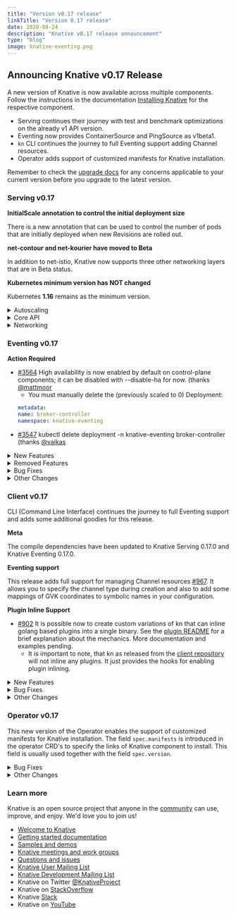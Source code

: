 ```yaml
---
title: "Version v0.17 release"
linkTitle: "Version 0.17 release"
date: 2020-08-24
description: "Knative v0.17 release announcement"
type: "blog"
image: knative-eventing.png
---
```



## Announcing Knative v0.17 Release

A new version of Knative is now available across multiple components.
Follow the instructions in the documentation [Installing Knative](https://knative.dev/docs/install/) for the respective component.
- Serving continues their journey with test and benchmark optimizations on the already v1 API version.
- Eventing now provides ContainerSource and PingSource as v1beta1.
- `kn` CLI continues the journey to full Eventing support adding Channel resources.
- Operator adds support of customized manifests for Knative installation.

Remember to check the [upgrade docs](https://knative.dev/docs/install/upgrade-installation/) for any concerns applicable to your current version before you upgrade to the latest version.


### Serving v0.17

**InitialScale annotation to control the initial deployment size**

There is a new annotation that can be used to control the number of pods that are initially deployed when new Revisions are rolled out.

**net-contour and net-kourier have moved to Beta**

In addition to net-istio, Knative now supports three other networking layers that are in Beta status.

**Kubernetes minimum version has NOT changed**

Kubernetes **1.16** remains as the minimum version.

<details><summary>Autoscaling</summary>

- Launched the initial scale with possibility of starting with 0
(thanks [@taragu](https://github.com/taragu)) [[#8613](https://github.com/knative/serving/pull/8613), [#8846](https://github.com/knative/serving/pull/8846)]
- Launched new KPA statuses, which permit significant simplification of the state machine in revision and KPA itself:
    - Initial scale reached (thanks [@markusthoemmes](https://github.com/markusthoemmes) & [@taragu](https://github.com/taragu))
    - SKS ready (thanks [@vagababov](https://github.com/vagababov))
- Concurrency & stat reporting rewrite in Activator (thanks [@markusthoemmes](https://github.com/markusthoemmes)) [[#8787](https://github.com/knative/serving/pull/8787), [#8796](https://github.com/knative/serving/pull/8796) ]
- Configurable idle conns/conns per host (thanks [@vagababov](https://github.com/vagababov) & [@julz](https://github.com/julz)) [[#8810](https://github.com/knative/serving/pull/8810), [#9027](https://github.com/knative/serving/pull/9027)]
- Optimize pod counting in KPA (3 passes over pods to 1) (thanks [@vagababov](https://github.com/vagababov)) [[#8759](https://github.com/knative/serving/pull/8759), [#8762](https://github.com/knative/serving/pull/8762)]
- Tricky optimization of returned lambda in activator saving 16b allocations per every request in activator (thanks [@julz](https://github.com/julz)) ([#8851](https://github.com/knative/serving/pull/8851)
- Lots of new benchmarks (thanks [@julz](https://github.com/julz) & [@markusthoemmes](https://github.com/markusthoemmes))
- Various cleanups, test stability, code optimizations, etc (thanks [@julz](https://github.com/julz), [@markusthoemmes](https://github.com/markusthoemmes), [@vagababov](https://github.com/vagababov), [@skonto](https://github.com/skonto))
</details>


<details><summary>Core API</summary>

- Leader Election enabled by default (thanks [@mattmoor](https://github.com/mattmoor))
    - By default control plane components now enable leader election, which can be disabled (for now) with --disable-ha.
- New feature flags are now available - see config-features for details
    - Enable affinity, nodeSelector and tolerations. [#8645](https://github.com/knative/serving/pull/8645) (thanks [@emaildanwilson](https://github.com/emaildanwilson))
    - Enable additional container & pod security context attributes. [#9060](https://github.com/knative/serving/pull/9060) (thanks [@dprotaso](https://github.com/dprotaso))
- Adopt a two-lane work queue for our controllers to prevent starvation during global re-syncs [pkg#1512](https://github.com/knative/pkg/pull/1512) (thanks [@vagababov](https://github.com/vagababov))
- Add config knob "max-value," which allows for setting a cluster-wide value for the max scale of any revision that doesn't have the "autoscaling.knative.dev/maxScale" annotation. [#8951](https://github.com/knative/serving/pull/8951) (thanks [@arturenault](https://github.com/arturenault))
- Adds a 60 second timeout for image digest resolution to guard against slow registries [#8724](https://github.com/knative/serving/pull/8724) (thanks [@julz](https://github.com/julz))
- Implemented new garbage collector that allows for either time-based or min/max count bounds for automatic deletion of old revisions. [#8621](https://github.com/knative/serving/pull/8621) (thanks [@whaught](https://github.com/whaught))
    - To enable this a new v2 Labeler populates RoutingState and RoutingStateModified annotations on Revisions
- PodSpec DryRun also validates unparented (service-less) Configurations. [#8828](https://github.com/knative/serving/pull/8828) (thanks [@whaught](https://github.com/whaught))
- Users can specify the size of the initial deployment with both cluster-wide flag initial-scale, and annotation "autoscaling.internal.knative.dev/initialScale". Cluster-wide flag allow-zero-initial-scale controls whether the cluster-wide and revision initial scale can be zero. [#8846](https://github.com/knative/serving/pull/8846), (thanks [@taragu](https://github.com/taragu))
- When enabled, the ResponsiveGC feature flag disables lastPinned annotation timestamp refreshes [#8757](https://github.com/knative/serving/pull/8757) (thanks [@whaught](https://github.com/whaught))
- Added a workaround so Knative will work on AKS 1.17+ [pkg#1592](https://github.com/knative/pkg/pull/1592) (thanks [@n3wscott](https://github.com/n3wscott))
- Webhooks now drain for longer when shutting down [pkg#1517](https://github.com/knative/pkg/pull/1517) (thanks [@mattmoor](https://github.com/mattmoor))
</details>

<details><summary>Networking</summary>

- Net-contour is moved to Beta stage [#2737](https://github.com/knative/serving/pull/2737) (thanks [@mattmoor](https://github.com/mattmoor))
- Net-kourier is moved to Beta stage [#2738](https://github.com/knative/serving/pull/2738) (thanks [@mattmoor](https://github.com/mattmoor))
- The default Kingress timeout is increased to 48 hours to prevent gRPC stream timeout [#8965](https://github.com/knative/serving/pull/8965) (thanks [@tcnghia](https://github.com/tcnghia))
- Code in knative/serving/pkg/network is completely moved to knative/networking repo (thanks [@tcnghia](https://github.com/tcnghia))
- Placeholder service's labels and annotations are propagated from Route. [#8798](https://github.com/knative/serving/pull/8798) (thanks [@nak3](https://github.com/nak3))
- When auto TLS is enabled, now net-istio controller generates Istio TLS Gateway per Kingress instead of reconciling the knative-ingress-gateway Gateway [knative-sandbox/net-istio#170](https://github.com/knative-sandbox/net-istio/pull/170) (thanks [@ZhiminXiang](https://github.com/ZhiminXiang)
- Kingress (net-istio) introduces RewriteHost feature [knative-sandbox/net-istio#174](https://github.com/knative-sandbox/net-istio/pull/174) (thanks [@julz](https://github.com/julz))
- Kingress prober improvement for net-istio: probing a single host instead of every host to improve the throughput of the prober queue [knative-sandbox/net-istio##190](https://github.com/knative-sandbox/net-istio/pull/190) (thanks [@JRBANCEL](https://github.com/JRBANCEL))
</details>

### Eventing v0.17

**Action Required**
- [#3564](https://github.com/knative/eventing/pull/3564) High availability is now enabled by default on control-plane components; it can be disabled with --disable-ha for now. (thanks [@mattmoor](https://github.com/mattmoor)
    - You must manually delete the (previously scaled to 0) Deployment:
    ```yaml
    metadata:
    name: broker-controller
    namespace: knative-eventing
    ```
- [#3547](https://github.com/knative/eventing/pull/3547) kubectl delete deployment -n knative-eventing broker-controller (thanks [@vaikas](https://github.com/vaikas)


<details><summary>New Features</summary>

- [#3661](https://github.com/knative/eventing/pull/3661) ContainerSource is now in v1beta1 (thanks [@bharattkukreja](https://github.com/bharattkukreja))
- [#3577](https://github.com/knative/eventing/pull/3577) SinkBinding is now in v1beta1 (thanks [@nachocano](https://github.com/nachocano))
- [#3605](https://github.com/knative/eventing/pull/3605) Eventing conformance tests now can validate Sources status conformance (thanks [@devguyio](https://github.com/devguyio))
- [#3607](https://github.com/knative/eventing/pull/3607) PingSource now supports setting the time zone. (thanks [@lionelvillard](https://github.com/lionelvillard))
- [#3741](https://github.com/knative/eventing/pull/3741) The APIServerSource now sets name, kind and namespace as extension attributes in the CloudEvent. (thanks [@danyinggu](https://github.com/danyinggu))
- [#3632](https://github.com/knative/eventing/pull/3632) Add two flags to broker to control rest client QPS / Burst. Defaults to same as before. (thanks [@vaikas](https://github.com/vaikas))
- [#2932](https://github.com/knative/eventing/pull/2932) In Memory Channel and Multi-Tenant Channel Based Broker retry sending events (thanks [@pierDipi](https://github.com/pierDipi))

</details>



<details><summary>Removed Features</summary>

- [#3676](https://github.com/knative/eventing/pull/3676) Do not emit k8s events for every successful reconcile of IMC (thanks [@vaikas](https://github.com/vaikas)
- [#3494](https://github.com/knative/eventing/pull/3494) Remove the v1alpha1 CRD api versions. (thanks [@vaikas](https://github.com/vaikas)
- [#3837](https://github.com/knative/eventing/pull/3837) Remove PingSource v1alpha1 API (thanks [@lionelvillard](https://github.com/lionelvillard)

</details>


<details><summary>Bug Fixes</summary>

- [#3534](https://github.com/knative/eventing/pull/3534) Fixes issue where migration jobs would fail on Istio cluster with auto-inject enabled (thanks [@vayyappaneni](https://github.com/vayyappaneni))
- [#3693](https://github.com/knative/eventing/pull/3693) For ApiServerSource, the Kubernetes event "ApiServerSourceReconciled" is no longer produced for clean runs of the ReconcileKind method. (thanks [@n3wscott](https://github.com/n3wscott))
- [#3694](https://github.com/knative/eventing/pull/3694) For Channel, the Kubernetes event "ChannelReconciled" is no longer produced for clean runs of the ReconcileKind method. (thanks [@n3wscott](https://github.com/n3wscott))
- [#3696](https://github.com/knative/eventing/pull/3696) For EventType, the Kubernetes event "EventTypeReconciled" is no longer produced for clean runs of the ReconcileKind method. ([@n3wscott](https://github.com/n3wscott))
- [#3697](https://github.com/knative/eventing/pull/3697) For MTBroker, the Kubernetes event "BrokerReconciled" is no longer produced for clean runs of the FinalizeKind method. ([@n3wscott](https://github.com/n3wscott))
- [#3698](https://github.com/knative/eventing/pull/3698) For Parallel, the Kubernetes event "ParallelReconciled" is no longer produced for clean runs of the ReconcileKind method. (thanks [@n3wscott](https://github.com/n3wscott))
- [#3699](https://github.com/knative/eventing/pull/3699) For PingSource, the Kubernetes event "PingSourceReconciled" is no longer produced for clean runs of the ReconcileKind method. For Sequence, the Kubernetes event "SequenceReconciled" is no longer produced for clean runs of the ReconcileKind method. (thanks [@n3wscott](https://github.com/n3wscott))
- [#3695](https://github.com/knative/eventing/pull/3695) For Subscription, the Kubernetes event "SubscriptionReconciled" is no longer produced for clean runs of the ReconcileKind method. (thanks [@n3wscott](https://github.com/n3wscott))
- [#3574](https://github.com/knative/eventing/pull/3574) DeadLetterChannel was being dropped when converting between v1beta1<->v1 (thanks [@vaikas](https://github.com/vaikas))
    - Not all the conditions were being properly converted between v1beta1<->v1. Basically only the Ready was.
- [#3596](https://github.com/knative/eventing/pull/3596) Extend the terminationGracePeriod to fix issues shutting down the webhook. (thanks [@mattmoor](https://github.com/mattmoor))
- [#3619](https://github.com/knative/eventing/pull/3619) v1 and v1beta1 DeliverySpec.BackoffDelay accept ISO8601 duration (thanks [@pierDipi](https://github.com/pierDipi))
- [#3831](https://github.com/knative/eventing/pull/3831) PingSource does not lose events anymore when being shutdown close to the minute (thanks [@lionelvillard](https://github.com/lionelvillard))

</details>


<details><summary>Other Changes</summary>

- [#3562](https://github.com/knative/eventing/pull/3562) Add missing "leases" RBAC to controller and webhook to support leader election. (thanks [@mattmoor](https://github.com/mattmoor))
- [#3795](https://github.com/knative/eventing/pull/3795) Control plane components now specify anti-affinity so that replicas will not be colocated. (thanks [@mattmoor](https://github.com/mattmoor))
- [#3451](https://github.com/knative/eventing/pull/3451) The multi-tenant PingSource adapter consumes less resources. (thanks [@lionelvillard](https://github.com/lionelvillard))
- [#3587](https://github.com/knative/eventing/pull/3587) Reconcile eventing.{Broker,Trigger} using v1 api shape. Operate on dependent resources (Subscriptions, etc.) using their v1 shapes. (thanks [@vaikas](https://github.com/vaikas))
- [#3643](https://github.com/knative/eventing/pull/3643) When Trigger is reconciled, do not emit an event for it (thanks [@vaikas](https://github.com/vaikas))

</details>

### Client v0.17

CLI (Command Line Interface) continues the journey to full Eventing support and adds some additional goodies for this release.

**Meta**

The compile dependencies have been updated to Knative Serving 0.17.0 and Knative Eventing 0.17.0.

**Eventing support**

This release adds full support for managing Channel resources [#967](https://github.com/knative/client/pull/967). It allows you to specify the channel type during creation and also to add some mappings of GVK coordinates to symbolic names in your configuration.

**Plugin Inline Support**

- [#902](https://github.com/knative/client/pull/902) It is possible now to create custom variations of kn that can inline golang based plugins into a single binary. See the [plugin README](https://github.com/knative/client/tree/master/docs/plugins#plugin-inlining) for a brief explanation about the mechanics. More documentation and examples pending.
    - It is important to note, that kn as released from the [client repository](https://github.com/knative/client) will not inline any plugins. It just provides the hooks for enabling plugin inlining.

<details><summary>New Features</summary>

- [#980](https://github.com/knative/client/pull/980) kn source list use now an own list type for heterogeneous lists
- [#951](https://github.com/knative/client/pull/951) NAMESPACE header column has been added to kn source list -A
- [#937](https://github.com/knative/client/pull/937) Add support to combine kn service create --filename with other options

</details>

<details><summary>Bug Fixes</summary>

- [#975](https://github.com/knative/client/pull/975) Client side volume name generation has been fixed
- [#948](https://github.com/knative/client/pull/948) List only built-in sources if access to CRDs is restricted

</details>

<details><summary>Other Changes</summary>

- [#974](https://github.com/knative/client/pull/974) Build test images for e2e tests, add `.ko.yaml` specifying base image
- [#972](https://github.com/knative/client/pull/972) Add mock test client for dynamic client
- [#971](https://github.com/knative/client/pull/971) Fix exit code for `kn service delete` and `kn revision delete` failures
- [#957](https://github.com/knative/client/pull/957) Allow the kn test image to be customized via environment variable
- [#943](https://github.com/knative/client/pull/943) Separate PodSpecFlags from Service ConfigurationEditFlags

</details>


### Operator v0.17


This new version of the Operator enables the support of customized manifests for Knative installation. The field `spec.manifests` is introduced in the operator CRD's to specify the links of Knative component to install. This field is usually used together with the field `spec.version`.

<details><summary>Bug Fixes</summary>

- [#236](https://github.com/knative/operator/pull/236) Adding istio ignore annotation transformer for jobs (thanks [@AceHack](https://github.com/AceHack))
- [#224](https://github.com/knative/operator/pull/224) Update to latest manifestival to fix an issue on CRD/v1 transformer (thanks [@jimoosciuc](https://github.com/jimoosciuc)])
- [#147](https://github.com/knative/operator/pull/147) Add the support to specify customized yamls (thanks [@houshengbo](https://github.com/houshengbo))
- [#246](https://github.com/knative/operator/pull/246) Validate whether spec.version matches the version of manifests (thanks [@houshengbo](https://github.com/houshengbo))
- [#255](https://github.com/knative/operator/pull/255) `sinkBindingSelectionMode` in CR spec (thanks [@aliok](https://github.com/aliok))

</details>

<details><summary>Other Changes</summary>

- [#220](https://github.com/knative/operator/pull/220) Make clear that deployments are not the only override-able container (thanks [@jcrossley3](https://github.com/jcrossley3))
- [#211](https://github.com/knative/operator/pull/211) Assorted linting fixes (thanks [@markusthoemmes](https://github.com/markusthoemmes))
- [#235](https://github.com/knative/operator/pull/235) Add the postdowngrade tests (thanks [@houshengbo](https://github.com/houshengbo))
- [#257](https://github.com/knative/operator/pull/257) Add the label operator.knative.dev/release into the operator resource for release (thanks [@houshengbo](https://github.com/houshengbo))

</details>


### Learn more
Knative is an open source project that anyone in the [community](https://knative.dev/community/) can use, improve, and enjoy. We'd love you to join us!

- [Welcome to Knative](https://knative.dev/docs#welcome-to-knative)
- [Getting started documentation](https://knative.dev/docs/#getting-started)
- [Samples and demos](https://knative.dev/docs#samples-and-demos)
- [Knative meetings and work groups](https://knative.dev/contributing/#working-group)
- [Questions and issues](https://knative.dev/contributing/#questions-and-issues)
- [Knative User Mailing List](https://groups.google.com/forum/#!forum/knative-users)
- [Knative Development Mailing List](https://groups.google.com/forum/#!forum/knative-dev)
- Knative on Twitter [@KnativeProject](https://twitter.com/KnativeProject)
- Knative on [StackOverflow](https://stackoverflow.com/questions/tagged/knative)
- Knative [Slack](https://slack.knative.dev)
- Knative on [YouTube](https://www.youtube.com/channel/UCq7cipu-A1UHOkZ9fls1N8A)
